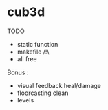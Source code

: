 # cub3d

TODO

- static function
- makefile /!\
- all free

Bonus :
- visual feedback heal/damage
- floorcasting clean
- levels